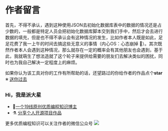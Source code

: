 # 作者留言
首先，不得不承认，遇到这种使用JSON去初始化数据库表中的数据的情况还是占少数的，一般都是特定人员会把初始化数据库脚本交到我们手中，然后才会去进行数据的填充，但是也不得不承认会有这种情况的发生，比如作者本人既是如此，足足花费了我一上午的时间去搞这些无意义的事情（内心OS：心态崩掉 🤬）。其次既然作者本人会遇到这种情况，那么就存在一定的概率会有其他朋友也会遇到，基于此，我就萌生了想法造就了这个轮子来提供给需要的朋友们去解决类似的困扰，同时也为我自己解决一定程度上的麻烦。<br>

如果你认为该工具对你的工作有所帮助的话，还望路过的你给作者的作品点个**star ⭐** [送你过去](https://github.com/pdxjie/sql-translation)

<h3>Hi，我是派大星</h3>

- 📃<a href="https://blog.csdn.net/Gaowumao?spm=1000.2115.3001.5343">一个19线原创优质编程知识博主</a> 
- ⚗ <a href="https://gitee.com/gao-wumao">分享个人开源项目作品</a>

更多优质编程知识可以关注作者的微信公众号
![](../../asset//wechat.png)







